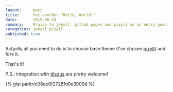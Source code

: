 ```yaml
---
layout:     post
title:      Yet another "Hello, World!"
date:       2015-08-24
summary:    Praise to jekyll, github pages and pixyll as an entry point to blogging.
categories: jekyll pixyll
published: true
---
```


Actyally all you need to do is to choose base theme (I've chosen [pixyll](https://github.com/johnotander/pixyll)) and fork it.

That's it! 

P.S.: integration with [disqus](https://disqus.com/home/forums/sergiorykovblog/) are pretty welcome!

{% gist parkr/c08ee0f2726fd0e3909d %}

